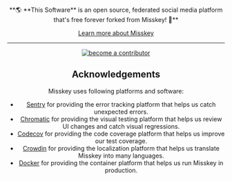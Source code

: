 <div align="center">
**🌎 **This Software** is an open source, federated social media platform that's free forever forked from Misskey! 🚀**

[Learn more about Misskey](https://misskey-hub.net/)

---

<a href="./CONTRIBUTING.md">
		<img src="https://custom-icon-badges.herokuapp.com/badge/become_a-contributor-A371F7?logoColor=A371F7&style=for-the-badge&logo=git-merge&labelColor=363B40" alt="become a contributor"/></a>

## Acknowledgements

Misskey uses following platforms and software:
* [Sentry](https://sentry.io/) for providing the error tracking platform that helps us catch unexpected errors.
* [Chromatic](https://www.chromatic.com/) for providing the visual testing platform that helps us review UI changes and catch visual regressions.
* [Codecov](https://about.codecov.io/for/open-source/) for providing the code coverage platform that helps us improve our test coverage.
* [Crowdin](https://crowdin.com/) for providing the localization platform that helps us translate Misskey into many languages.
* [Docker](https://hub.docker.com/) for providing the container platform that helps us run Misskey in production.
